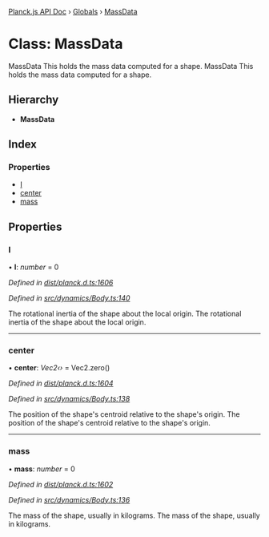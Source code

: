 [Planck.js API Doc](../README.md) › [Globals](../globals.md) › [MassData](massdata.md)

# Class: MassData

MassData This holds the mass data computed for a shape.
MassData This holds the mass data computed for a shape.

## Hierarchy

* **MassData**

## Index

### Properties

* [I](massdata.md#i)
* [center](massdata.md#center)
* [mass](massdata.md#mass)

## Properties

###  I

• **I**: *number* = 0

*Defined in [dist/planck.d.ts:1606](https://github.com/shakiba/planck.js/blob/6a5d3be/dist/planck.d.ts#L1606)*

*Defined in [src/dynamics/Body.ts:140](https://github.com/shakiba/planck.js/blob/6a5d3be/src/dynamics/Body.ts#L140)*

The rotational inertia of the shape about the local origin.
The rotational inertia of the shape about the local origin.

___

###  center

• **center**: *Vec2‹›* = Vec2.zero()

*Defined in [dist/planck.d.ts:1604](https://github.com/shakiba/planck.js/blob/6a5d3be/dist/planck.d.ts#L1604)*

*Defined in [src/dynamics/Body.ts:138](https://github.com/shakiba/planck.js/blob/6a5d3be/src/dynamics/Body.ts#L138)*

The position of the shape's centroid relative to the shape's origin.
The position of the shape's centroid relative to the shape's origin.

___

###  mass

• **mass**: *number* = 0

*Defined in [dist/planck.d.ts:1602](https://github.com/shakiba/planck.js/blob/6a5d3be/dist/planck.d.ts#L1602)*

*Defined in [src/dynamics/Body.ts:136](https://github.com/shakiba/planck.js/blob/6a5d3be/src/dynamics/Body.ts#L136)*

The mass of the shape, usually in kilograms.
The mass of the shape, usually in kilograms.
